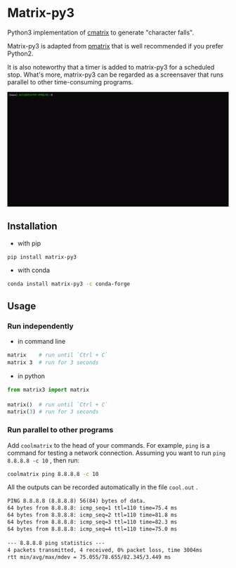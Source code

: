 # Matrix-py3

Python3 implementation of [cmatrix](https://github.com/abishekvashok/cmatrix) to generate "character falls". 

Matrix-py3 is adapted from [pmatrix](https://github.com/joechrisellis/pmatrix) that is well recommended if you prefer Python2.

It is also noteworthy that a timer is added to matrix-py3 for a scheduled stop. What's more, matrix-py3 can be regarded as a screensaver that runs parallel to other time-consuming programs.

![screenshot](https://github.com/chunribu/matrix-py3/raw/main/src/matrix.gif)

## Installation

+ with pip

```bash
pip install matrix-py3
```

+ with conda

```bash
conda install matrix-py3 -c conda-forge
```

## Usage

### Run independently

+ in command line

```bash
matrix    # run until `Ctrl + C`
matrix 3  # run for 3 seconds
```
+ in python

```python
from matrix3 import matrix

matrix()  # run until `Ctrl + C`
matrix(3) # run for 3 seconds
```
### Run parallel to other programs

Add `coolmatrix` to the head of your commands. For example, `ping` is a command for testing a network connection. Assuming you want to run `ping 8.8.8.8 -c 10` , then run:

```bash
coolmatrix ping 8.8.8.8 -c 10
```

All the outputs can be recorded automatically in the file `cool.out` .

```
PING 8.8.8.8 (8.8.8.8) 56(84) bytes of data.
64 bytes from 8.8.8.8: icmp_seq=1 ttl=110 time=75.4 ms
64 bytes from 8.8.8.8: icmp_seq=2 ttl=110 time=81.8 ms
64 bytes from 8.8.8.8: icmp_seq=3 ttl=110 time=82.3 ms
64 bytes from 8.8.8.8: icmp_seq=4 ttl=110 time=75.0 ms

--- 8.8.8.8 ping statistics ---
4 packets transmitted, 4 received, 0% packet loss, time 3004ms
rtt min/avg/max/mdev = 75.055/78.655/82.345/3.449 ms
```
